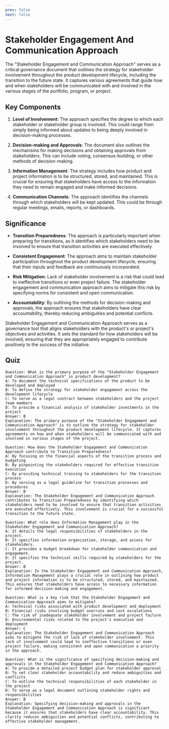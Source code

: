 ```yaml
---
prev: false
next: false
---
```


# Stakeholder Engagement And Communication Approach

The "Stakeholder Engagement and Communication Approach" serves as a critical governance document that outlines the strategy for stakeholder involvement throughout the product development lifecycle, including the transition to the future state. It captures various agreements that guide how and when stakeholders will be communicated with and involved in the various stages of the portfolio, program, or project.

## Key Components

1. **Level of Involvement**: The approach specifies the degree to which each stakeholder or stakeholder group is involved. This could range from simply being informed about updates to being deeply involved in decision-making processes.

2. **Decision-making and Approvals**: The document also outlines the mechanisms for making decisions and obtaining approvals from stakeholders. This can include voting, consensus-building, or other methods of decision-making.

3. **Information Management**: The strategy includes how product and project information is to be structured, stored, and maintained. This is crucial for ensuring that stakeholders have access to the information they need to remain engaged and make informed decisions.

4. **Communication Channels**: The approach identifies the channels through which stakeholders will be kept updated. This could be through regular meetings, emails, reports, or dashboards.

## Significance

- **Transition Preparedness**: The approach is particularly important when preparing for transitions, as it identifies which stakeholders need to be involved to ensure that transition activities are executed effectively.

- **Consistent Engagement**: The approach aims to maintain stakeholder participation throughout the product development lifecycle, ensuring that their inputs and feedback are continuously incorporated.

- **Risk Mitigation**: Lack of stakeholder involvement is a risk that could lead to ineffective transitions or even project failure. The stakeholder engagement and communication approach aims to mitigate this risk by specifying norms for consistent and open communication.

- **Accountability**: By outlining the methods for decision-making and approvals, the approach ensures that stakeholders have clear accountability, thereby reducing ambiguities and potential conflicts.

Stakeholder Engagement and Communication Approach serves as a governance tool that aligns stakeholders with the product's or project's objectives and activities. It sets the standard for how stakeholders will be involved, ensuring that they are appropriately engaged to contribute positively to the success of the initiative.

## Quiz

```quiz
Question: What is the primary purpose of the "Stakeholder Engagement and Communication Approach" in product development?
A: To document the technical specifications of the product to be developed and deployed
B: To define the strategy for stakeholder engagement across the development lifecycle
C: To serve as a legal contract between stakeholders and the project team members
D: To provide a financial analysis of stakeholder investments in the project
Answer: B
Explanation: The primary purpose of the "Stakeholder Engagement and Communication Approach" is to outline the strategy for stakeholder involvement throughout the product development lifecycle. It captures agreements on how and when stakeholders will be communicated with and involved in various stages of the project.

Question: How does the Stakeholder Engagement and Communication Approach contribute to Transition Preparedness?
A: By focusing on the financial aspects of the transition process and budgeting
B: By pinpointing the stakeholders required for effective transition execution
C: By providing technical training to stakeholders for the transition process
D: By serving as a legal guideline for transition processes and procedures
Answer: B
Explanation: The Stakeholder Engagement and Communication Approach contributes to Transition Preparedness by identifying which stakeholders need to be involved to ensure that transition activities are executed effectively. This involvement is crucial for a successful transition to the future state.

Question: What role does Information Management play in the Stakeholder Engagement and Communication Approach?
A: It details the legal responsibilities of stakeholders in the project.
B: It specifies information organization, storage, and access for stakeholders.
C: It provides a budget breakdown for stakeholder communication and engagement.
D: It specifies the technical skills required by stakeholders for the project.
Answer: B
Explanation: In the Stakeholder Engagement and Communication Approach, Information Management plays a crucial role in outlining how product and project information is to be structured, stored, and maintained. This ensures that stakeholders have access to necessary information for informed decision-making and engagement.

Question: What is a key risk that the Stakeholder Engagement and Communication Approach aims to mitigate?
A: Technical risks associated with product development and deployment
B: Financial risks involving budget overruns and cost escalations
C: The risk of inadequate stakeholder involvement and project failure
D: Environmental risks related to the project's execution and deployment
Answer: C
Explanation: The Stakeholder Engagement and Communication Approach aims to mitigate the risk of lack of stakeholder involvement. This lack of involvement could lead to ineffective transitions or even project failure, making consistent and open communication a priority in the approach.

Question: What is the significance of specifying decision-making and approvals in the Stakeholder Engagement and Communication Approach?
A: To provide a detailed project budget plan for stakeholder approval
B: To set clear stakeholder accountability and reduce ambiguities and conflicts
C: To outline the technical responsibilities of each stakeholder in the project
D: To serve as a legal document outlining stakeholder rights and responsibilities
Answer: B
Explanation: Specifying decision-making and approvals in the Stakeholder Engagement and Communication Approach is significant because it ensures that stakeholders have clear accountability. This clarity reduces ambiguities and potential conflicts, contributing to effective stakeholder management.

```
